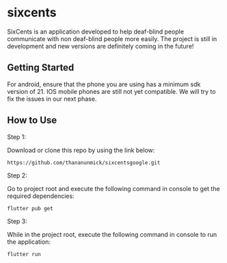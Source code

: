 # sixcents

SixCents is an application developed to help deaf-blind people communicate with non deaf-blind people more easily. The project is still in development and new versions are definitely coming in the future!

## Getting Started

For android, ensure that the phone you are using has a minimum sdk version of 21.
IOS mobile phones are still not yet compatible. We will try to fix the issues in our next phase.

## How to Use

Step 1:

Download or clone this repo by using the link below:

```
https://github.com/thananunmick/sixcentsgoogle.git
```

Step 2:

Go to project root and execute the following command in console to get the required dependencies:

```
flutter pub get
```

Step 3:

While in the project root, execute the following command in console to run the application:

```
flutter run
```
